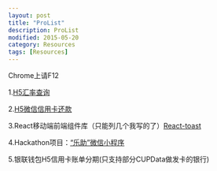 ```yaml
---
layout: post
title: "ProList"
description: ProList
modified: 2015-05-20
category: Resources
tags: [Resources]
---
```


Chrome上请F12

1.[H5汇率查询](https://wallet.95516.com/s/wl/web/402/page/life/exchange.html)

2.[H5微信信用卡还款](https://wallet.95516.com/s/wl/web/3rdH5/creditPay/html/creditPay.html)

3.React移动端前端组件库（只能列几个我写的了）[React-toast](https://github.com/zhhgit/React-toast)

4.Hackathon项目：[“乐助”微信小程序](https://github.com/zhhgit/Lezhu)

5.银联钱包H5信用卡账单分期(只支持部分CUPData做发卡的银行)

